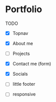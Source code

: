 # Portfolio


TODO

- [x] Topnav
- [x] About me 
- [ ] Projects 
- [x] Contact me (form)
- [x] Socials
- [ ] little footer 


- [ ] responsive